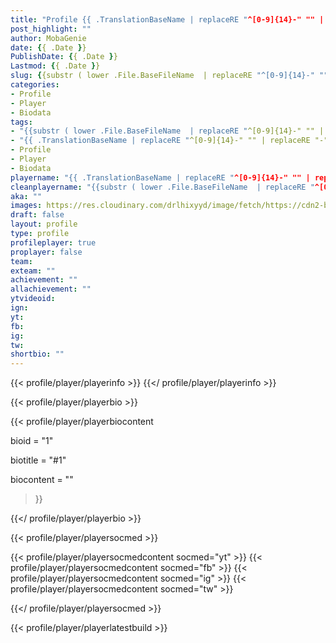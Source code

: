 ```yaml
---
title: "Profile {{ .TranslationBaseName | replaceRE "^[0-9]{14}-" "" | replaceRE "-" " " | title }}"
post_highlight: ""
author: MobaGenie
date: {{ .Date }}
PublishDate: {{ .Date }}
Lastmod: {{ .Date }}
slug: {{substr ( lower .File.BaseFileName  | replaceRE "^[0-9]{14}-" "" | replaceRE "," "") 0 80 }}
categories: 
- Profile 
- Player
- Biodata
tags: 
- "{{substr ( lower .File.BaseFileName  | replaceRE "^[0-9]{14}-" "" | replaceRE "," "") 0 80 }}"
- "{{ .TranslationBaseName | replaceRE "^[0-9]{14}-" "" | replaceRE "-" " " | title }}"
- Profile 
- Player
- Biodata
playername: "{{ .TranslationBaseName | replaceRE "^[0-9]{14}-" "" | replaceRE "-" " " | title }}"
cleanplayername: "{{substr ( lower .File.BaseFileName  | replaceRE "^[0-9]{14}-" "" | replaceRE "," "") 0 80 }}"
aka: ""
images: https://res.cloudinary.com/drlhixyyd/image/fetch/https://cdn2-build.mobagenie.my.id/p/images/banner/player/full/{{substr ( lower .File.BaseFileName  | replaceRE "^[0-9]{14}-" "" | replaceRE "," "") 0 80 }}.jpg
draft: false
layout: profile
type: profile
profileplayer: true
proplayer: false
team: 
exteam: "" 
achievement: ""
allachievement: ""
ytvideoid: 
ign: 
yt: 
fb: 
ig: 
tw: 
shortbio: ""
---
```


{{< profile/player/playerinfo >}} {{</ profile/player/playerinfo >}}

{{< profile/player/playerbio >}}

{{< profile/player/playerbiocontent 

bioid = "1" 

biotitle = "#1" 

biocontent = ""

>}}

{{</ profile/player/playerbio >}}
 
{{< profile/player/playersocmed >}}

{{< profile/player/playersocmedcontent socmed="yt" >}} 
{{< profile/player/playersocmedcontent socmed="fb" >}} 
{{< profile/player/playersocmedcontent socmed="ig" >}} 
{{< profile/player/playersocmedcontent socmed="tw" >}} 

{{</ profile/player/playersocmed >}}


{{< profile/player/playerlatestbuild >}}